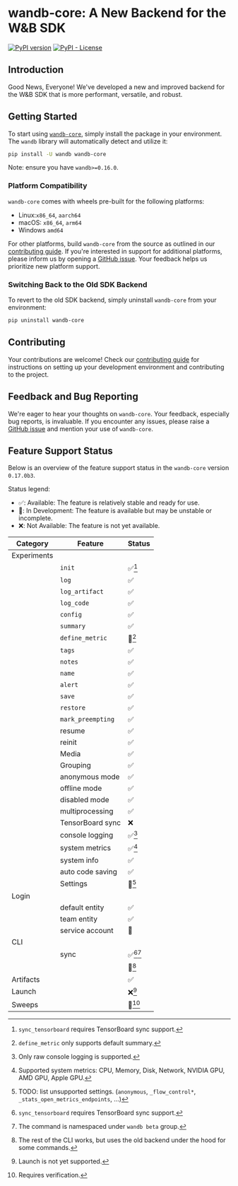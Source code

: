 # wandb-core: A New Backend for the W&B SDK

[![PyPI version](https://badge.fury.io/py/wandb-core.svg)](https://badge.fury.io/py/wandb-core)
[![PyPI - License](https://img.shields.io/pypi/l/wandb-core)]()

## Introduction

Good News, Everyone! We've developed a new and improved backend for the W&B SDK that is
more performant, versatile, and robust.

## Getting Started

To start using [`wandb-core`](https://pypi.org/project/wandb-core/), simply install
the package in your environment. The `wandb` library will automatically detect and utilize it:

```bash
pip install -U wandb wandb-core
```

Note: ensure you have `wandb>=0.16.0`.

### Platform Compatibility

`wandb-core` comes with wheels pre-built for the following platforms:

- Linux:`x86_64`, `aarch64`
- macOS: `x86_64`, `arm64`
- Windows `amd64`

For other platforms, build `wandb-core` from the source as outlined in our [contributing guide](docs/contributing.md#installing-wandb-core). If you're interested in support for additional platforms, please inform us by opening a [GitHub issue](https://github.com/wandb/wandb/issues/new/choose). Your feedback helps us prioritize new platform support.

### Switching Back to the Old SDK Backend

To revert to the old SDK backend, simply uninstall `wandb-core` from your environment:

```bash
pip uninstall wandb-core
```

## Contributing

Your contributions are welcome! Check our [contributing guide](docs/contributing.md) for instructions on setting up your development environment and contributing to the project.

## Feedback and Bug Reporting
We're eager to hear your thoughts on `wandb-core`. Your feedback, especially bug reports, is invaluable. If you encounter any issues, please raise a [GitHub issue](https://github.com/wandb/wandb/issues/new/choose) and mention your use of `wandb-core`.

## Feature Support Status

Below is an overview of the feature support status in the `wandb-core` version `0.17.0b3`.

Status legend:
- ✅: Available: The feature is relatively stable and ready for use.
- 🚧: In Development: The feature is available but may be unstable or incomplete.
- ❌: Not Available: The feature is not yet available.

| Category    | Feature           | Status          |
|-------------|-------------------|-----------------|
| Experiments |                   |                 |
|             | `init`            | ✅[^E.1]         |
|             | `log`             | ✅               |
|             | `log_artifact`    | ✅               |
|             | `log_code`        | ✅               |
|             | `config`          | ✅               |
|             | `summary`         | ✅               |
|             | `define_metric`   | 🚧[^E.5]        |
|             | `tags`            | ✅               |
|             | `notes`           | ✅               |
|             | `name`            | ✅               |
|             | `alert`           | ✅               |
|             | `save`            | ✅               |
|             | `restore`         | ✅               |
|             | `mark_preempting` | ✅               |
|             | resume            | ✅               |
|             | reinit            | ✅               |
|             | Media             | ✅               |
|             | Grouping          | ✅               |
|             | anonymous mode    | ✅               |
|             | offline mode      | ✅               |
|             | disabled mode     | ✅               |
|             | multiprocessing   | ✅               |
|             | TensorBoard sync  | ❌               |
|             | console logging   | ✅[^E.8]         |
|             | system metrics    | ✅[^E.9]         |
|             | system info       | ✅               |
|             | auto code saving  | ✅               |
|             | Settings          | 🚧[^E.12]       |
| Login       |                   |                 |
|             | default entity    | ✅               |
|             | team entity       | ✅               |
|             | service account   | 🚧              |
| CLI         |                   |                 |
|             | sync              | ✅[^E.1][^CLI.1] |
|             | <other commands>  | 🚧[^CLI.2]      |
| Artifacts   |                   | ✅               |
| Launch      |                   | ❌[^L.1]         |
| Sweeps      |                   | 🚧[^S.1]        |

[^E.1]: `sync_tensorboard` requires TensorBoard sync support.
[^E.5]: `define_metric` only supports default summary.
[^E.8]: Only raw console logging is supported.
[^E.9]: Supported system metrics: CPU, Memory, Disk, Network, NVIDIA GPU, AMD GPU, Apple GPU.
[^E.12]: TODO: list unsupported settings.
    (`anonymous`, `_flow_control*`, `_stats_open_metrics_endpoints`, ...)
[^CLI.1]: The command is namespaced under `wandb beta` group.
[^CLI.2]: The rest of the CLI works, but uses the old backend under the hood for some
    commands.
[^L.1]: Launch is not yet supported.
[^S.1]: Requires verification.
